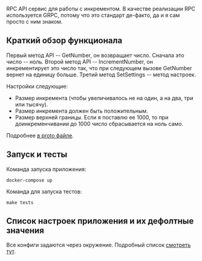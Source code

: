 RPC API сервис для работы с инкрементом. В качестве реализации RPC
используется GRPC, потому что это стандарт де-факто, да и я сам просто
с ним знаком.

## Краткий обзор функционала
Первый метод API -- GetNumber, он возвращает число.
Сначала это число -- ноль. Второй метод API -- IncrementNumber,
он инкрементирует это число так, что при следующем вызове GetNumber
вернет на единицу больше. Третий метод SetSettings -- метод настроек.

Настройки cледующие:

* Размер инкремента (чтобы увеличивалось не на один, а на два, три или тысячу).
* Размер инкремента должен быть положительным.
* Размер верхней границы. Если я поставлю ее 1000, то при доинкременчивании до 1000 число сбрасывается на ноль само.

Подробнее [в proto файле](https://github.com/zaur22/aura/blob/master/api/grpc/aura.proto).

## Запуск и тесты

Команда запуска приложения:

    docker-compose up
    
Команда для запуска тестов:
    
    make tests

## Список настроек приложения и их дефолтные значения
 Все конфиги задаются через окружение. Подробный список
 [смотреть тут](https://github.com/zaur22/aura/blob/master/pkg/config/configs.go).